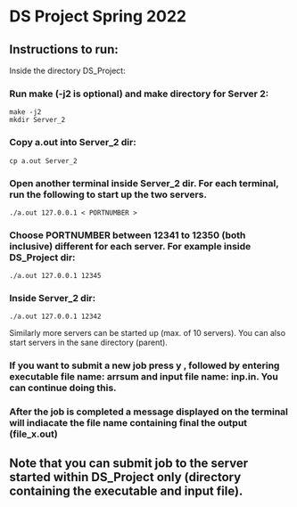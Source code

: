 # DS Project Spring 2022

## Instructions to run:

Inside the directory DS_Project:

### Run make (-j2 is optional) and make directory for Server 2:
```
make -j2
mkdir Server_2
```
### Copy a.out into Server_2 dir:
```
cp a.out Server_2
```
### Open another terminal inside Server_2 dir. For each terminal, run the following to start up the two servers. 
```
./a.out 127.0.0.1 < PORTNUMBER >
```
### Choose PORTNUMBER between 12341 to 12350 (both inclusive) different for each server. For example inside DS_Project dir:
```
./a.out 127.0.0.1 12345
```
### Inside Server_2 dir:
```
./a.out 127.0.0.1 12342
```
Similarly more servers can be started up (max. of 10 servers). You can also start servers in the sane directory (parent).

### If you want to submit a new job press y , followed by entering executable file name: arrsum and input file name: inp.in. You can continue doing this. 
### After the job is completed a message displayed on the terminal will indiacate the file name containing final the output (file_x.out)

## Note that you can submit job to the server started within DS_Project only (directory containing the executable and input file).


